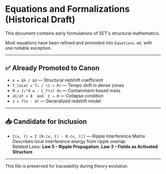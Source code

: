 
# Equations and Formalizations (Historical Draft)

This document contains early formulations of SET's structural mathematics.

Most equations have been refined and promoted into `Equations.md`, with one notable exception.

---

## ✅ Already Promoted to Canon

- `κ = Δλ / Δd` — Structural redshift coefficient  
- `T_local = T₀ / (1 + R)` — Tempo shift in dense zones  
- `M = ∫₀^d κ · C_f(x) dx` — Containment-based mass  
- `∂C/∂t < 0  and  C → 0` — Collapse condition  
- `z = f(κ · d)` — Generalized redshift model

---

## 📥 Candidate for Inclusion

- `I(x, t) = Σ [Rᵢ(x, t) · Rⱼ(x, t)]` — Ripple Interference Matrix  
  Describes local interference energy from ripple overlap  
  Related Laws: **Law 5 – Ripple Propagation**, **Law 3 – Fields as Activated Structure**

---

This file is preserved for traceability during theory evolution.
